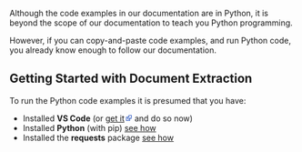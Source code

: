 Although the code examples in our documentation are in Python, it is beyond the scope of our 
documentation to teach you Python programming.

However, if you can copy-and-paste code examples, and run Python code, you already know enough 
to follow our documentation.

## Getting Started with Document Extraction
To run the Python code examples it is presumed that you have:
* Installed **VS Code** (or <a href="https://code.visualstudio.com/" target="_blank">get it</a><img src="external-link.png"/> and do so now)
* Installed **Python** (with pip) <a href="/python/installing-python.md" target="_blank">see how</a>
* Installed the **requests** package <a href="/requests/installing-requests.md" target="_blank">see how</a>
